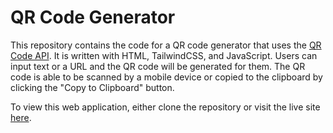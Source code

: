 # QR Code Generator

This repository contains the code for a QR code generator that uses the <a href="https://goqr.me/api/" target="_blank">QR Code API</a>. It is written with HTML, TailwindCSS, and JavaScript. Users can input text or a URL and the QR code will be generated for them. The QR code is able to be scanned by a mobile device or copied to the clipboard by clicking the "Copy to Clipboard" button. 

To view this web application, either clone the repository or visit the live site <a href="" target="_blank">here</a>.